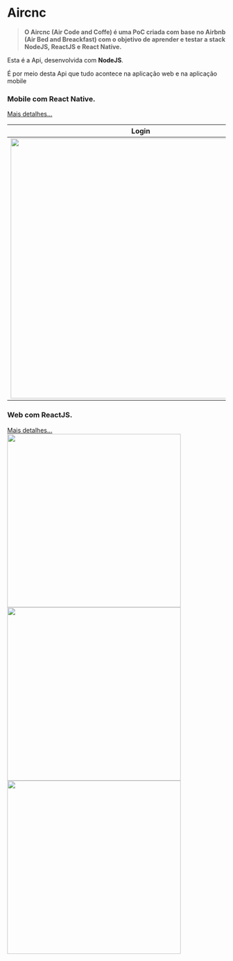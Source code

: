 # Aircnc
>**O Aircnc (Air Code and Coffe) é uma PoC criada com base no Airbnb (Air Bed and Breackfast) com o objetivo de aprender e testar a stack NodeJS, ReactJS e React Native.**

Esta é a Api, desenvolvida com **NodeJS**.

É por meio desta Api que tudo acontece na aplicação web e na aplicação mobile

### Mobile com React Native.
[Mais detalhes...](https://github.com/LucasSonego/Aircnc-mobile)

|  Login         |Spots                          |Reservas                     |
|----------------|-------------------------------|-----------------------------|
|<img src="https://i.imgur.com/Fx78Xyn.png" height="600px"></img>|<img src="https://i.imgur.com/AWQMpTX.jpg" height="600px"></img>|<img src="https://i.imgur.com/BskaSX1.png" height="600px"></img>|



### Web com ReactJS.

[Mais detalhes...](https://github.com/LucasSonego/Aircnc-web)
<img src="https://i.imgur.com/igVDXqN.jpg" height="400px"></img>
<img src="https://i.imgur.com/XZ9NsUW.jpg" height="400px"></img>
<img src="https://i.imgur.com/Rr8QAiW.jpg" height="400px"></img>
